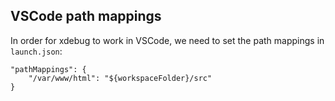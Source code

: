 ## VSCode path mappings

In order for xdebug to work in VSCode, we need to set the path mappings in `launch.json`:


```
"pathMappings": {
    "/var/www/html": "${workspaceFolder}/src"
}
```
